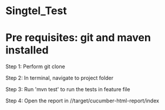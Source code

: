 # Singtel_Test
# Pre requisites: git and maven installed

Step 1: Perform git clone

Step 2: In terminal, navigate to project folder

Step 3: Run 'mvn test' to run the tests in feature file

Step 4: Open the report in //target/cucumber-html-report/index

